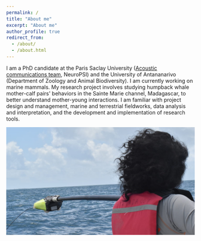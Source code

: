```yaml
---
permalink: /
title: "About me"
excerpt: "About me"
author_profile: true
redirect_from: 
  - /about/
  - /about.html
---
```


I am a PhD candidate at the Paris Saclay University ([Acoustic communications team](https://www.cb.universite-paris-saclay.fr/), NeuroPSI) and the University of Antananarivo (Department of Zoology and Animal Biodiversity). I am currently working on marine mammals. My research project involves studying humpback whale mother-calf pairs' behaviors in the Sainte Marie channel, Madagascar, to better understand mother-young interactions. I am familiar with project design and management, marine and terrestrial fieldworks, data analysis and interpretation, and the development and implementation of research tools.

![What is this](/images/pose.png)
